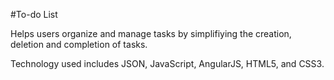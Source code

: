 #To-do List

Helps users organize and manage tasks by simplifiying the creation, deletion and completion of tasks.

Technology used includes JSON, JavaScript, AngularJS, HTML5, and CSS3.

